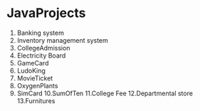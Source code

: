 # JavaProjects

1. Banking system
2. Inventory management system
3. CollegeAdmission
4. Electricity Board
5. GameCard
6. LudoKing
7. MovieTicket
8. OxygenPlants
9. SimCard
10.SumOfTen
11.College Fee
12.Departmental store
13.Furnitures    
